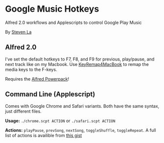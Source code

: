 # Google Music Hotkeys

Alfred 2.0 workflows and Applescripts to control Google Play Music

By [Steven La](www.stevenla.com)


## Alfred 2.0

I've set the default hotkeys to F7, F8, and F9 for previous, play/pause, and
next track like on my Macbook. Use [KeyRemap4MacBook][] to remap the media
keys to the F-keys.

Requires the [Alfred Powerpack][]!

## Command Line (Applescript)

Comes with Google Chrome and Safari variants. Both have the same syntax, just
different files.

**Usage:** `./chrome.scpt ACTION` or `./safari.scpt ACTION`

**Actions:** `playPause`, `prevSong`, `nextSong`, `toggleShuffle`,
`toggleRepeat`. A full list of actions is availible from [this gist][]


  [KeyRemap4MacBook]: http://pqrs.org/macosx/keyremap4macbook/
  [Alfred Powerpack]: http://www.alfredapp.com/powerpack/
  [this gist]: http://gist.github.com/jgibbon/2653465
